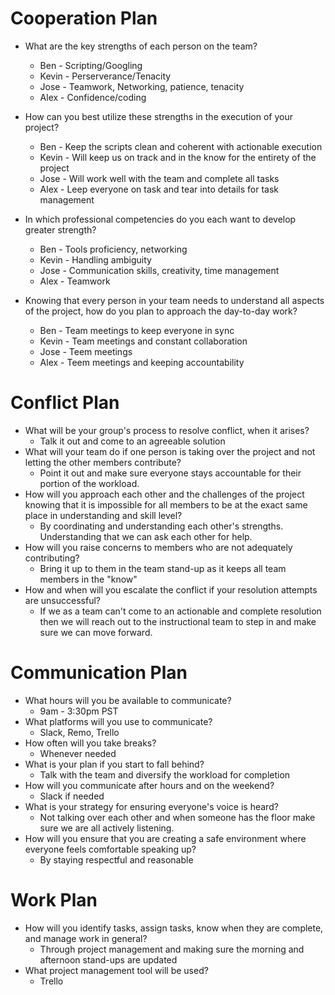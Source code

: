 # Cooperation Plan

- What are the key strengths of each person on the team?
  - Ben - Scripting/Googling
  - Kevin - Perserverance/Tenacity
  - Jose - Teamwork, Networking, patience, tenacity
  - Alex - Confidence/coding

- How can you best utilize these strengths in the execution of your project?
  - Ben - Keep the scripts clean and coherent with actionable execution
  - Kevin - Will keep us on track and in the know for the entirety of the project
  - Jose - Will work well with the team and complete all tasks
  - Alex - Leep everyone on task and tear into details for task management

- In which professional competencies do you each want to develop greater strength?
  - Ben - Tools proficiency, networking
  - Kevin - Handling ambiguity
  - Jose - Communication skills, creativity, time management
  - Alex - Teamwork

- Knowing that every person in your team needs to understand all aspects of the project, how do you plan to approach the day-to-day work?
  - Ben - Team meetings to keep everyone in sync
  - Kevin - Team meetings and constant collaboration
  - Jose - Teem meetings
  - Alex - Teem meetings and keeping accountability

# Conflict Plan

- What will be your group's process to resolve conflict, when it arises?
  - Talk it out and come to an agreeable solution
- What will your team do if one person is taking over the project and not letting the other members contribute?
  - Point it out and make sure everyone stays accountable for their portion of the workload.
- How will you approach each other and the challenges of the project knowing that it is impossible for all members to be at the exact same place in understanding and skill level?
  - By coordinating and understanding each other's strengths. Understanding that we can ask each other for help.
- How will you raise concerns to members who are not adequately contributing?
  - Bring it up to them in the team stand-up as it keeps all team members in the "know"
- How and when will you escalate the conflict if your resolution attempts are unsuccessful?
  - If we as a team can't come to an actionable and complete resolution then we will reach out to the instructional team to step in and make sure we can move forward.

# Communication Plan

- What hours will you be available to communicate?
  - 9am - 3:30pm PST
- What platforms will you use to communicate?
  - Slack, Remo, Trello
- How often will you take breaks?
  - Whenever needed
- What is your plan if you start to fall behind?
  - Talk with the team and diversify the workload for completion
- How will you communicate after hours and on the weekend?
  - Slack if needed
- What is your strategy for ensuring everyone's voice is heard?
  - Not talking over each other and when someone has the floor make sure we are all actively listening.
- How will you ensure that you are creating a safe environment where everyone feels comfortable speaking up?
  - By staying respectful and reasonable

# Work Plan

- How will you identify tasks, assign tasks, know when they are complete, and manage work in general?
  - Through project management and making sure the morning and afternoon stand-ups are updated
- What project management tool will be used?
  - Trello